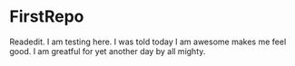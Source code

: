 # FirstRepo
Readedit. I am testing here. I was told today I am awesome makes me feel good. 
I am greatful for yet another day by all mighty. 

